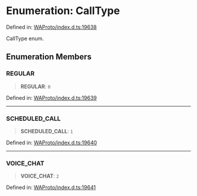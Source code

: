 # Enumeration: CallType

Defined in: [WAProto/index.d.ts:19638](https://github.com/Fokusdotid/Baileys/blob/c2e37a764497a58082d1525ba2f083f341e3eefa/WAProto/index.d.ts#L19638)

CallType enum.

## Enumeration Members

### REGULAR

> **REGULAR**: `0`

Defined in: [WAProto/index.d.ts:19639](https://github.com/Fokusdotid/Baileys/blob/c2e37a764497a58082d1525ba2f083f341e3eefa/WAProto/index.d.ts#L19639)

***

### SCHEDULED\_CALL

> **SCHEDULED\_CALL**: `1`

Defined in: [WAProto/index.d.ts:19640](https://github.com/Fokusdotid/Baileys/blob/c2e37a764497a58082d1525ba2f083f341e3eefa/WAProto/index.d.ts#L19640)

***

### VOICE\_CHAT

> **VOICE\_CHAT**: `2`

Defined in: [WAProto/index.d.ts:19641](https://github.com/Fokusdotid/Baileys/blob/c2e37a764497a58082d1525ba2f083f341e3eefa/WAProto/index.d.ts#L19641)
